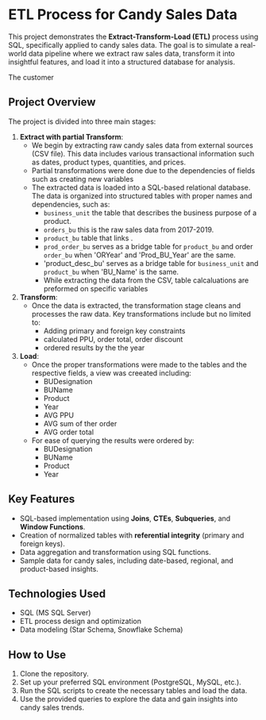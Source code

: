 # ETL Process for Candy Sales Data

This project demonstrates the **Extract-Transform-Load (ETL)** process using SQL, specifically applied to candy sales data. The goal is to simulate a real-world data pipeline where we extract raw sales data, transform it into insightful features, and load it into a structured database for analysis.

The customer 
## Project Overview
The project is divided into three main stages:

1. **Extract with partial Transform**: 
   - We begin by extracting raw candy sales data from external sources (CSV file). This data includes various transactional information such as dates, product types, quantities, and prices.
   - Partial transformations were done due to the dependencies of fields such as creating new variables
   - The extracted data is loaded into a SQL-based relational database. The data is organized into structured tables with proper names and dependencies, such as:
     - `business_unit` the table that describes the business purpose of a product.
     - `orders_bu` this is the raw sales data from 2017-2019.
     - `product_bu` table that links .
     - `prod_order_bu` serves as a bridge table for `product_bu` and order `order_bu` when 'ORYear' and 'Prod_BU_Year' are the same.
     - 'product_desc_bu' serves as a bridge table for `business_unit` and `product_bu` when 'BU_Name' is the same.
     - While extracting the data from the CSV, table calcaluations are preformed on specific variables
2. **Transform**: 
   - Once the data is extracted, the transformation stage cleans and processes the raw data. Key transformations include but no limited to:
     - Adding primary and foreign key constraints
     - calculated PPU, order total, order discount
     - ordered results by the the year
3. **Load**:
    - Once the proper transformations were made to the tables and the respective fields, a view was creeated including:
      - BUDesignation
      - BUName
      - Product
      - Year
      - AVG PPU
      - AVG sum of ther  order
      - AVG order total
    - For ease of querying the results were ordered by:
      - BUDesignation
      - BUName
      - Product
      - Year
       
  


## Key Features
- SQL-based implementation using **Joins**, **CTEs**, **Subqueries**, and **Window Functions**.
- Creation of normalized tables with **referential integrity** (primary and foreign keys).
- Data aggregation and transformation using SQL functions.
- Sample data for candy sales, including date-based, regional, and product-based insights.

## Technologies Used
- SQL (MS SQL Server)
- ETL process design and optimization
- Data modeling (Star Schema, Snowflake Schema)

## How to Use
1. Clone the repository.
2. Set up your preferred SQL environment (PostgreSQL, MySQL, etc.).
3. Run the SQL scripts to create the necessary tables and load the data.
4. Use the provided queries to explore the data and gain insights into candy sales trends.
